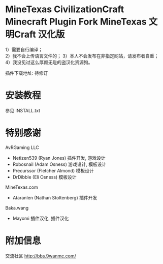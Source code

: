 MineTexas CivilizationCraft Minecraft Plugin Fork
MineTexas 文明Craft 汉化版
========

1）需要自行编译；  
2）我不会上传语言文件的；
3）本人不会发布在非指定网站，请发布者自重；  
4）我没见过这么厚颜无耻的盗汉化资源狗。  

插件下载地址: 待修订

安装教程
==========================
参见 INSTALL.txt

特别感谢
=======
AvRGaming LLC
- Netizen539 (Ryan Jones) 插件开发, 游戏设计
- Robosnail (Adam Osness) 游戏设计, 模板设计
- Precurssor (Fletcher Almond) 模板设计
- DrDibble (Eli Osness) 模板设计

MineTexas.com
- Ataranlen (Nathan Stoltenberg) 插件开发

Baka.wang
- Mayomi 插件汉化, 插件汉化

附加信息
========================
交流社区 http://bbs.9wanmc.com/
